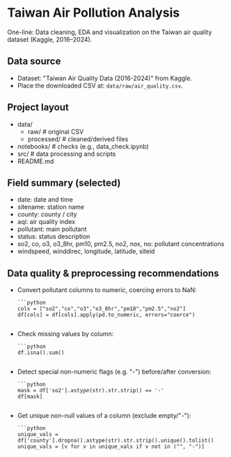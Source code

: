 # Taiwan Air Pollution Analysis

One-line: Data cleaning, EDA and visualization on the Taiwan air quality dataset (Kaggle, 2016–2024).

## Data source
- Dataset: "Taiwan Air Quality Data (2016-2024)" from Kaggle.  
- Place the downloaded CSV at: `data/raw/air_quality.csv`.

## Project layout
- data/
  - raw/          # original CSV
  - processed/    # cleaned/derived files
- notebooks/      # checks (e.g., data_check.ipynb)
- src/            # data processing and scripts
- README.md

## Field summary (selected)
- date: date and time  
- sitename: station name  
- county: county / city  
- aqi: air quality index  
- pollutant: main pollutant  
- status: status description  
- so2, co, o3, o3_8hr, pm10, pm2.5, no2, nox, no: pollutant concentrations  
- windspeed, winddirec, longitude, latitude, siteid

## Data quality & preprocessing recommendations
- Convert pollutant columns to numeric, coercing errors to NaN:
  ```
  ```python
  cols = ["so2","co","o3","o3_8hr","pm10","pm2.5","no2"]
  df[cols] = df[cols].apply(pd.to_numeric, errors="coerce")
  ```
  ```
- Check missing values by column:
  ```
  ```python
  df.isna().sum()
  ```
  ```
- Detect special non-numeric flags (e.g. "-") before/after conversion:
  ```
  ```python
  mask = df['so2'].astype(str).str.strip() == '-'
  df[mask]
  ```
  ```
- Get unique non-null values of a column (exclude empty/"-"):
  ```
  ```python
  unique_vals = df['county'].dropna().astype(str).str.strip().unique().tolist()
  unique_vals = [v for v in unique_vals if v not in ("", "-")]
  ```
  ```